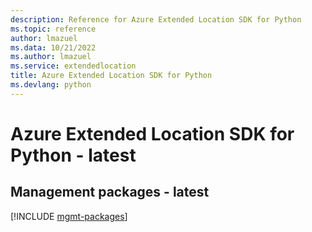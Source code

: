 ```yaml
---
description: Reference for Azure Extended Location SDK for Python
ms.topic: reference
author: lmazuel
ms.data: 10/21/2022
ms.author: lmazuel
ms.service: extendedlocation
title: Azure Extended Location SDK for Python
ms.devlang: python
---
```

# Azure Extended Location SDK for Python - latest

## Management packages - latest
[!INCLUDE [mgmt-packages](extended-location-mgmt-index.md)]